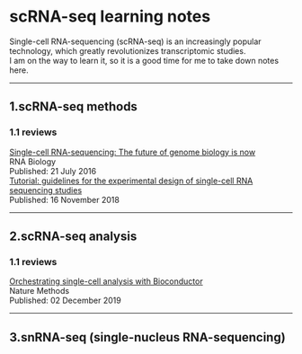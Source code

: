 # scRNA-seq learning notes
Single-cell RNA-sequencing (scRNA-seq) is an increasingly popular technology, which greatly revolutionizes transcriptomic studies.   
I am on the way to learn it, so it is a good time for me to take down notes here.   
***   

## 1.scRNA-seq methods 
### 1.1 reviews   
[Single-cell RNA-sequencing: The future of genome biology is now](https://www.tandfonline.com/doi/full/10.1080/15476286.2016.1201618)   
RNA Biology   
Published: 21 July 2016    
[Tutorial: guidelines for the experimental design of single-cell RNA sequencing studies](https://www.nature.com/articles/s41596-018-0073-y)   
Published: 16 November 2018   
***   

## 2.scRNA-seq analysis
### 1.1 reviews
[Orchestrating single-cell analysis with Bioconductor](https://www.nature.com/articles/s41592-019-0654-x)   
Nature Methods    
Published: 02 December 2019   
***   

## 3.snRNA-seq (single-nucleus RNA-sequencing)

